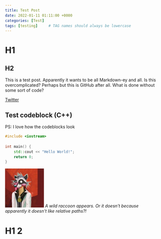 ```yaml
---
title: Test Post
date: 2022-01-11 01:11:00 +0000
categories: [Test]
tags: [testing]     # TAG names should always be lowercase
---
```


# H1
## H2
This is a test post. Apparently it wants to be all Markdown-ey and all. Is this overcomplicated? Perhaps but this is GitHub after all. What is done without some sort of code?

[Twitter](https://twitter.com/SpiderVice)

## Test codeblock (C++)
PS: I love how the codeblocks look
```cpp
#include <iostream>

int main() {
    std::cout << "Hello World!";
    return 0;
}
```

![An avatar](../assets/avatar.jpg)
_A wild raccoon appears. Or it doesn't because apparently it doesn't like relative paths?!_

# H1 2